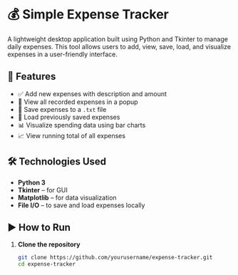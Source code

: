 # 💰 Simple Expense Tracker

A lightweight desktop application built using Python and Tkinter to manage daily expenses. This tool allows users to add, view, save, load, and visualize expenses in a user-friendly interface.

## 📌 Features

- ✅ Add new expenses with description and amount
- 📄 View all recorded expenses in a popup
- 💾 Save expenses to a `.txt` file
- 📂 Load previously saved expenses
- 📊 Visualize spending data using bar charts
- 📈 View running total of all expenses

## 🛠️ Technologies Used

- **Python 3**
- **Tkinter** – for GUI
- **Matplotlib** – for data visualization
- **File I/O** – to save and load expenses locally

## ▶️ How to Run

1. **Clone the repository**
   ```bash
   git clone https://github.com/yourusername/expense-tracker.git
   cd expense-tracker
